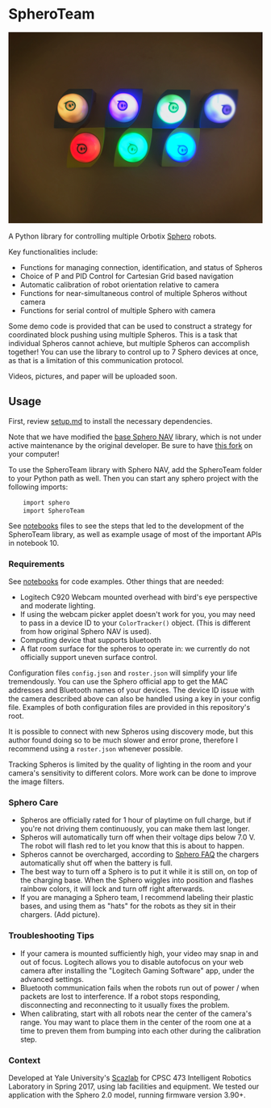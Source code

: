 # SpheroTeam

![SpheroTeam Logo](documentation/swarm.jpg)

A Python library for controlling multiple Orbotix [Sphero](http://www.sphero.com/) robots. 

Key functionalities include:

- Functions for managing connection, identification, and status of Spheros
- Choice of P and PID Control for Cartesian Grid based navigation
- Automatic calibration of robot orientation relative to camera
- Functions for near-simultaneous control of multiple Spheros without camera
- Functions for serial control of multiple Sphero with camera

Some demo code is provided that can be used to construct a strategy for coordinated 
block pushing using multiple Spheros. This is a task that individual Spheros cannot achieve, but
multiple Spheros can accomplish together! You can use the library to control up to 7 Sphero 
devices at once, as that is a limitation of this communication protocol.

Videos, pictures, and paper will be uploaded soon.

## Usage

First, review [setup.md](./documentation/setup.md) to install the necessary dependencies.

Note that we have modified the [base Sphero NAV](https://github.com/Tordensky/SpheroNav) library, which is not under active maintenance by the original developer. Be sure to have [this fork](https://github.com/hydrosquall/spheronav) on your computer!

To use the SpheroTeam library with Sphero NAV, add the SpheroTeam folder to your Python path as well. Then you can start any sphero project with the following imports:

```
    import sphero
    import SpheroTeam
```

See [notebooks](./notebooks) files to see the steps that led to the development
of the SpheroTeam library, as well as example usage of most of the important APIs in notebook 10.

### Requirements

See [notebooks](./notebooks) for code examples. Other things that are needed:

- Logitech C920 Webcam mounted overhead with bird's eye perspective and moderate lighting.
- If using the webcam picker applet doesn't work for you, you may need to pass in a 
device ID to your `ColorTracker()` object. (This is different from how original Sphero NAV is used).
- Computing device that supports bluetooth
- A flat room surface for the spheros to operate in: we currently do not officially
support uneven surface control.

Configuration files `config.json` and `roster.json` will simplify your life tremendously. You can use the Sphero official app to get the MAC addresses and Bluetooth names of your devices. The device ID issue with the camera described above can also be handled using a key in your config file. Examples of both configuration files are provided in this repository's root.

It is possible to connect with new Spheros using discovery mode, but this author found
doing so to be much slower and error prone, therefore I recommend using a `roster.json` whenever possible.

Tracking Spheros is limited by the quality of lighting in the room and your camera's sensitivity to different colors. More work can be done to improve the image filters.

### Sphero Care

- Spheros are officially rated for 1 hour of playtime on full charge, but
if you're not driving them continuously, you can make them last longer.
- Spheros will automatically turn off when their voltage dips below 7.0 V. The robot will flash red to let you know that this is about to happen.
- Spheros cannot be overcharged, according to [Sphero FAQ](https://support.sphero.com/support/discussions/topics/9000016308) the chargers automatically shut off when the battery is full.
- The best way to turn off a Sphero is to put it while it is still on, on top of the charging base. When the Sphero wiggles into position and flashes rainbow colors, it will lock and turn off right afterwards.
- If you are managing a Sphero team, I recommend labeling their plastic bases, and using them as "hats" for the robots as they sit in their chargers. (Add picture).

### Troubleshooting Tips

- If your camera is mounted sufficiently high, your video may snap in and out of focus. Logitech allows you to disable autofocus on your web camera after installing the "Logitech Gaming Software" app, under the advanced settings.
- Bluetooth communication fails when the robots run out of power / when packets are lost to interference. If a robot stops responding, disconnecting and reconnecting to it usually fixes the problem.
- When calibrating, start with all robots near the center of the camera's range. You may want to place them in the center of the room one at a time to preven them from bumping into each other during the calibration step.

### Context
Developed at Yale University's [Scazlab](http://scazlab.yale.edu/) for CPSC 473 Intelligent Robotics Laboratory in Spring 2017, using lab facilities and equipment. We tested 
our application with the Sphero 2.0 model, running firmware version 3.90+.
